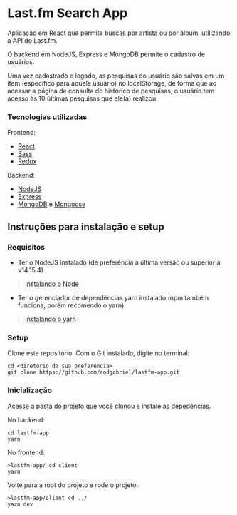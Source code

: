 # Last.fm Search App

Aplicação em React que permite buscas por artista ou por álbum, utilizando a API do Last.fm.

O backend em NodeJS, Express e MongoDB permite o cadastro de usuários.

Uma vez cadastrado e logado, as pesquisas do usuário são salvas em um item (específico para aquele usuário) no localStorage,
de forma que ao acessar a página de consulta do histórico de pesquisas, o usuário tem acesso às 10 últimas pesquisas que ele(a) realizou.

### Tecnologias utilizadas
Frontend:
- [React](https://reactjs.org/)
- [Sass](https://sass-lang.com/)
- [Redux](https://redux.js.org/)

Backend:
- [NodeJS](https://nodejs.org/en/)
- [Express](https://expressjs.com/)
- [MongoDB](https://www.mongodb.com/) e [Mongoose](https://mongoosejs.com/)

## Instruções para instalação e setup

### Requisitos

- Ter o NodeJS instalado (de preferência a última versão ou superior à v14.15.4)
> [Instalando o Node](https://nodejs.org/pt-br/download/package-manager/ "Clique aqui para aprender a instalar o Node!")

- Ter o gerenciador de dependências yarn instalado (npm também funciona, porém recomendo o yarn)
> [Instalando o yarn](https://classic.yarnpkg.com/pt-BR/docs/install/#debian-stable "Clique aqui para aprender a instalar o yarn!")

### Setup

Clone este repositório.
Com o Git instalado, digite no terminal:
```shell
cd <diretório da sua preferência>
git clone https://github.com/rodgabriel/lastfm-app.git
```

### Inicialização 

Acesse a pasta do projeto que você clonou e instale as depedências.

No backend:
```shell
cd lastfm-app
yarn
```
No frontend:
```shell
>lastfm-app/ cd client
yarn
```

Volte para a root do projeto e rode o projeto:
```shell
>lastfm-app/client cd ../
yarn dev
```
